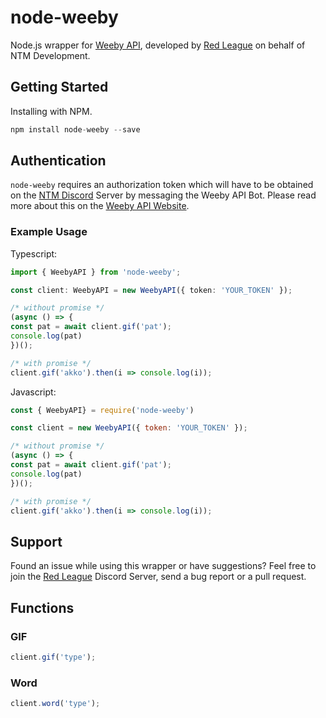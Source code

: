 # node-weeby
Node.js wrapper for [Weeby API](https://weebyapi.ntmnathan.com/), developed by [Red League](https://github.com/redleague) on behalf of NTM Development.

## Getting Started
Installing with NPM.
```js
npm install node-weeby --save
```

## Authentication
`node-weeby` requires an authorization token which will have to be obtained on the [NTM Discord](https://weebyapi.ntmnathan.com/discord) Server by messaging the Weeby API Bot. Please read more about this on the [Weeby API Website](https://weebyapi.ntmnathan.com/).

### Example Usage

Typescript:

```ts
import { WeebyAPI } from 'node-weeby';

const client: WeebyAPI = new WeebyAPI({ token: 'YOUR_TOKEN' });

/* without promise */
(async () => {
const pat = await client.gif('pat');
console.log(pat)
})();

/* with promise */
client.gif('akko').then(i => console.log(i));
```

Javascript:

```js
const { WeebyAPI} = require('node-weeby')

const client = new WeebyAPI({ token: 'YOUR_TOKEN' });

/* without promise */
(async () => {
const pat = await client.gif('pat');
console.log(pat)
})();

/* with promise */
client.gif('akko').then(i => console.log(i));
```

## Support
Found an issue while using this wrapper or have suggestions? Feel free to join the [Red League](https://discord.gg/P6gV4wX9sG) Discord Server, send a bug report or a pull request.

## Functions

### GIF
```js
client.gif('type');
```

### Word
```js
client.word('type');
```
